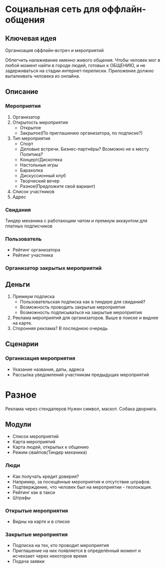 # Социальная сеть для оффлайн-общения

## Ключевая идея

Организация оффлайн-встреч и мероприятий

Облегчить налаживание именно живого общения. Чтобы человек мог в любой момент найти в городе людей, готовых к ОБЩЕНИЮ, и не задерживаться на стадии интернет-переписки.
Приложение должно выталкивать человека из онлайна.

## Описание

### Мероприятия
1. Организатор
2. Открытость мероприятия
   * Открытое
   * Закрытое(По приглашению организатора, по подписке?)
3. Тип мероприятия
   * Спорт
   * Деловые встречи. Бизнес-партнёры? Возможно не к месту. Политика?
   * Концерт/Дискотека
   * Настольные игры
   * Барахолка
   * Дискуссионный клуб
   * Творческий вечер
   * Разное(Предложите свой вариант)
5. Список участников
6. Адрес

### Свидания
Тиндер механика с работающим чатом и премиум аккаунтом для платных подписчиков

### Пользователь
* Рейтинг организатора
* Рейтинг участника

### Организатор закрытых мероприятий
  
## Деньги
1. Премиум подписка
   * Пользовательская подписка как в тиндере для свиданий?
   * Возможность проводить закрытые мероприятия
   * Возможность подписываться на закрытые мероприятия
3. Реклама мероприятий для организаторов. Выше в поиске и виднее на карте.
4. Сторонняя реклама? В последнюю очередь

## Сценарии

### Организация мероприятия
* Указание названия, даты, адреса
* Рассылка уведомлений участникам предыдущих мероприятий


# Разное

Реклама через стендаперов
Нужен символ, маскот. Собака дворняга.

## Модули

* Список мероприятий
* Карта мероприятий
* Карта людей, открытых к общению
* Режим свайпов(Тиндер механика)

### Люди

* Как получать кредит доверия?
* Например, за посещённые мероприятия и отсутствие штрафов.
* Подтверждение, что человек был на мероприятии - геолокация.
* Рейтинг как в такси
* Штрафы

### Открытые мероприятия

* Видны на карте и в списке

### Закрытые мероприятия

* Подписка на тех, кто проводит мероприятия
* Приглашение на них появляется в определённый момент и исчензает черех некоторое время
* Подача заявки

